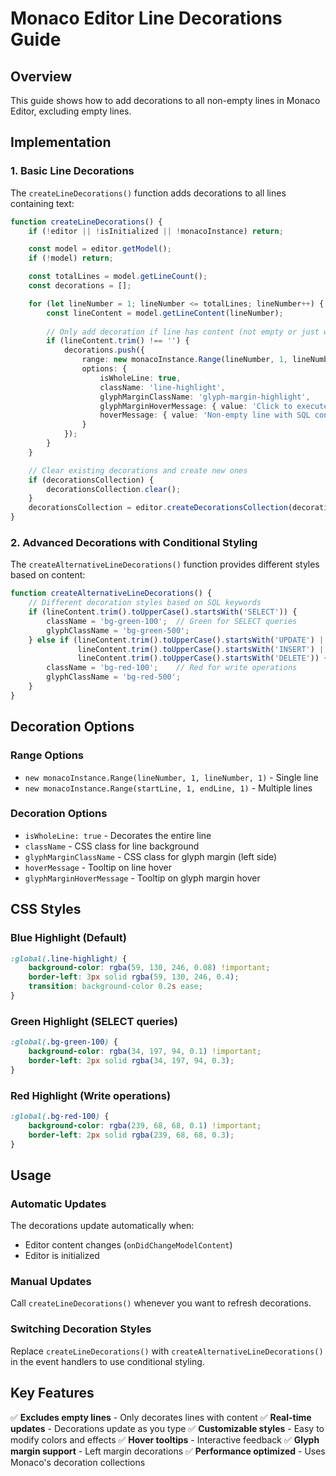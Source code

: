 # Monaco Editor Line Decorations Guide

## Overview
This guide shows how to add decorations to all non-empty lines in Monaco Editor, excluding empty lines.

## Implementation

### 1. Basic Line Decorations
The `createLineDecorations()` function adds decorations to all lines containing text:

```typescript
function createLineDecorations() {
    if (!editor || !isInitialized || !monacoInstance) return;

    const model = editor.getModel();
    if (!model) return;

    const totalLines = model.getLineCount();
    const decorations = [];

    for (let lineNumber = 1; lineNumber <= totalLines; lineNumber++) {
        const lineContent = model.getLineContent(lineNumber);
        
        // Only add decoration if line has content (not empty or just whitespace)
        if (lineContent.trim() !== '') {
            decorations.push({
                range: new monacoInstance.Range(lineNumber, 1, lineNumber, 1),
                options: {
                    isWholeLine: true,
                    className: 'line-highlight',
                    glyphMarginClassName: 'glyph-margin-highlight',
                    glyphMarginHoverMessage: { value: 'Click to execute this line' },
                    hoverMessage: { value: 'Non-empty line with SQL content' }
                }
            });
        }
    }

    // Clear existing decorations and create new ones
    if (decorationsCollection) {
        decorationsCollection.clear();
    }
    decorationsCollection = editor.createDecorationsCollection(decorations);
}
```

### 2. Advanced Decorations with Conditional Styling
The `createAlternativeLineDecorations()` function provides different styles based on content:

```typescript
function createAlternativeLineDecorations() {
    // Different decoration styles based on SQL keywords
    if (lineContent.trim().toUpperCase().startsWith('SELECT')) {
        className = 'bg-green-100';  // Green for SELECT queries
        glyphClassName = 'bg-green-500';
    } else if (lineContent.trim().toUpperCase().startsWith('UPDATE') || 
               lineContent.trim().toUpperCase().startsWith('INSERT') ||
               lineContent.trim().toUpperCase().startsWith('DELETE')) {
        className = 'bg-red-100';    // Red for write operations
        glyphClassName = 'bg-red-500';
    }
}
```

## Decoration Options

### Range Options
- `new monacoInstance.Range(lineNumber, 1, lineNumber, 1)` - Single line
- `new monacoInstance.Range(startLine, 1, endLine, 1)` - Multiple lines

### Decoration Options
- `isWholeLine: true` - Decorates the entire line
- `className` - CSS class for line background
- `glyphMarginClassName` - CSS class for glyph margin (left side)
- `hoverMessage` - Tooltip on line hover
- `glyphMarginHoverMessage` - Tooltip on glyph margin hover

## CSS Styles

### Blue Highlight (Default)
```css
:global(.line-highlight) {
    background-color: rgba(59, 130, 246, 0.08) !important;
    border-left: 3px solid rgba(59, 130, 246, 0.4);
    transition: background-color 0.2s ease;
}
```

### Green Highlight (SELECT queries)
```css
:global(.bg-green-100) {
    background-color: rgba(34, 197, 94, 0.1) !important;
    border-left: 2px solid rgba(34, 197, 94, 0.3);
}
```

### Red Highlight (Write operations)
```css
:global(.bg-red-100) {
    background-color: rgba(239, 68, 68, 0.1) !important;
    border-left: 2px solid rgba(239, 68, 68, 0.3);
}
```

## Usage

### Automatic Updates
The decorations update automatically when:
- Editor content changes (`onDidChangeModelContent`)
- Editor is initialized

### Manual Updates
Call `createLineDecorations()` whenever you want to refresh decorations.

### Switching Decoration Styles
Replace `createLineDecorations()` with `createAlternativeLineDecorations()` in the event handlers to use conditional styling.

## Key Features

✅ **Excludes empty lines** - Only decorates lines with content
✅ **Real-time updates** - Decorations update as you type
✅ **Customizable styles** - Easy to modify colors and effects
✅ **Hover tooltips** - Interactive feedback
✅ **Glyph margin support** - Left margin decorations
✅ **Performance optimized** - Uses Monaco's decoration collections
